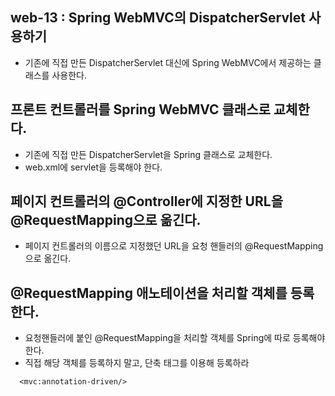 ## web-13 : Spring WebMVC의 DispatcherServlet 사용하기
- 기존에 직접 만든 DispatcherServlet 대신에 Spring WebMVC에서 제공하는 클래스를 사용한다.

## 프론트 컨트롤러를 Spring WebMVC 클래스로 교체한다.
- 기존에 직접 만든 DispatcherServlet을 Spring 클래스로 교체한다.
- web.xml에 servlet을 등록해야 한다.

## 페이지 컨트롤러의 @Controller에 지정한 URL을 @RequestMapping으로 옮긴다.
- 페이지 컨트롤러의 이름으로 지정했던 URL을 요청 핸들러의 @RequestMapping으로 옮긴다.

## @RequestMapping 애노테이션을 처리할 객체를 등록한다.
- 요청핸들러에 붙인 @RequestMapping을 처리할 객체를 Spring에 따로 등록해야 한다.
- 직접 해당 객체를 등록하지 말고, 단축 태그를 이용해 등록하라

```
  <mvc:annotation-driven/>
```  